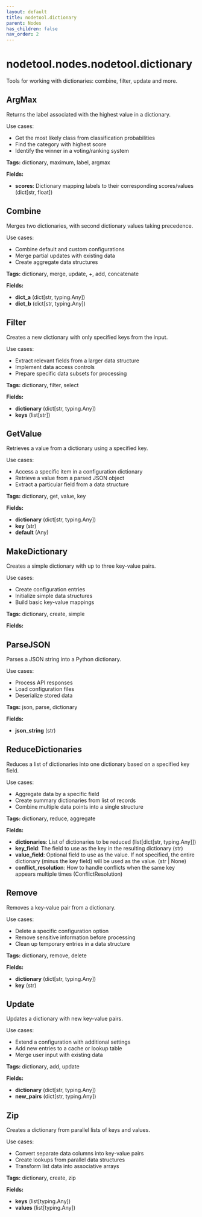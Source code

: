 ```yaml
---
layout: default
title: nodetool.dictionary
parent: Nodes
has_children: false
nav_order: 2
---
```


# nodetool.nodes.nodetool.dictionary

Tools for working with dictionaries: combine, filter, update and more.

## ArgMax

Returns the label associated with the highest value in a dictionary.

Use cases:
- Get the most likely class from classification probabilities
- Find the category with highest score
- Identify the winner in a voting/ranking system

**Tags:** dictionary, maximum, label, argmax

**Fields:**
- **scores**: Dictionary mapping labels to their corresponding scores/values (dict[str, float])


## Combine

Merges two dictionaries, with second dictionary values taking precedence.

Use cases:
- Combine default and custom configurations
- Merge partial updates with existing data
- Create aggregate data structures

**Tags:** dictionary, merge, update, +, add, concatenate

**Fields:**
- **dict_a** (dict[str, typing.Any])
- **dict_b** (dict[str, typing.Any])


## Filter

Creates a new dictionary with only specified keys from the input.

Use cases:
- Extract relevant fields from a larger data structure
- Implement data access controls
- Prepare specific data subsets for processing

**Tags:** dictionary, filter, select

**Fields:**
- **dictionary** (dict[str, typing.Any])
- **keys** (list[str])


## GetValue

Retrieves a value from a dictionary using a specified key.

Use cases:
- Access a specific item in a configuration dictionary
- Retrieve a value from a parsed JSON object
- Extract a particular field from a data structure

**Tags:** dictionary, get, value, key

**Fields:**
- **dictionary** (dict[str, typing.Any])
- **key** (str)
- **default** (Any)


## MakeDictionary

Creates a simple dictionary with up to three key-value pairs.

Use cases:
- Create configuration entries
- Initialize simple data structures
- Build basic key-value mappings

**Tags:** dictionary, create, simple

**Fields:**


## ParseJSON

Parses a JSON string into a Python dictionary.

Use cases:
- Process API responses
- Load configuration files
- Deserialize stored data

**Tags:** json, parse, dictionary

**Fields:**
- **json_string** (str)


## ReduceDictionaries

Reduces a list of dictionaries into one dictionary based on a specified key field.

Use cases:
- Aggregate data by a specific field
- Create summary dictionaries from list of records
- Combine multiple data points into a single structure

**Tags:** dictionary, reduce, aggregate

**Fields:**
- **dictionaries**: List of dictionaries to be reduced (list[dict[str, typing.Any]])
- **key_field**: The field to use as the key in the resulting dictionary (str)
- **value_field**: Optional field to use as the value. If not specified, the entire dictionary (minus the key field) will be used as the value. (str | None)
- **conflict_resolution**: How to handle conflicts when the same key appears multiple times (ConflictResolution)


## Remove

Removes a key-value pair from a dictionary.

Use cases:
- Delete a specific configuration option
- Remove sensitive information before processing
- Clean up temporary entries in a data structure

**Tags:** dictionary, remove, delete

**Fields:**
- **dictionary** (dict[str, typing.Any])
- **key** (str)


## Update

Updates a dictionary with new key-value pairs.

Use cases:
- Extend a configuration with additional settings
- Add new entries to a cache or lookup table
- Merge user input with existing data

**Tags:** dictionary, add, update

**Fields:**
- **dictionary** (dict[str, typing.Any])
- **new_pairs** (dict[str, typing.Any])


## Zip

Creates a dictionary from parallel lists of keys and values.

Use cases:
- Convert separate data columns into key-value pairs
- Create lookups from parallel data structures
- Transform list data into associative arrays

**Tags:** dictionary, create, zip

**Fields:**
- **keys** (list[typing.Any])
- **values** (list[typing.Any])


